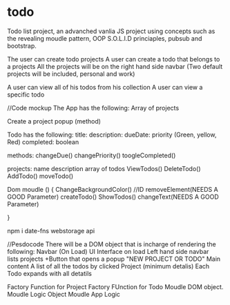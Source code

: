 # todo
Todo list project, an advanched vanlia JS project using concepts such as
the revealing moudle pattern, OOP S.O.L.I.D princiaples, pubsub and bootstrap.

The user can create todo projects
A user can create a todo that belongs to a projects
All the projects will be on the right hand side navbar 
(Two default projects will be included, personal and work)

A user can view all of his todos from his collection
A user can view a specific todo

//Code mockup
The App has the following:
Array of projects

Create a project popup (method)



Todo has the following:
title: 
description: 
dueDate: 
priority (Green, yellow, Red)
completed: boolean

methods: 
changeDue()
changePriority()
toogleCompleted()


projects:
name
description
array of todos
ViewTodos() 
DeleteTodo()
AddTodo()
moveTodo()

Dom moudle () {
    ChangeBackgroundColor()
    //ID
    removeElement(NEEDS A GOOD Parameter)
    createTodo()
    ShowTodos()
    changeText(NEEDS A GOOD Parameter)

}

npm i date-fns
webstorage api

//Pesdocode 
There will be a DOM object that is incharge of rendering the following:
Navbar (On Load)
UI Interface on load 
    Left hand side navbar  
        lists projects
        +Button that opens a popup
            "NEW PROJECT OR TODO"
    Main content 
        A list of all the todos by clicked Project (minimum detalis)
            Each Todo expands with all detatils

Factory Function for Project
Factory FUnction for Todo
Moudle DOM object.
Moudle Logic Object
Moudle App Logic
        
